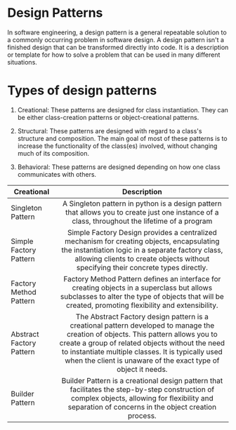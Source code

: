 # Design Patterns
In software engineering, a design pattern is a general repeatable solution to a commonly occurring problem in software design. A design pattern isn't a finished design that can be transformed directly into code. It is a description or template for how to solve a problem that can be used in many different situations.

# Types of design patterns
1. Creational: These patterns are designed for class instantiation. They can be either class-creation patterns or object-creational patterns.

2. Structural: These patterns are designed with regard to a class's structure and composition. The main goal of most of these patterns is to increase the functionality of the class(es) involved, without changing much of its composition.

3. Behavioral: These patterns are designed depending on how one class communicates with others.




| Creational                        | Description                   |
| -------------                     |:-------------:                |
| Singleton Pattern                         | A Singleton pattern in python is a design pattern that allows you to create just one instance of a class, throughout the lifetime of a program                 |
| Simple Factory Pattern                             | Simple Factory Design provides a centralized mechanism for creating objects, encapsulating the instantiation logic in a separate factory class, allowing clients to create objects without specifying their concrete types directly.
| Factory Method Pattern                             | Factory Method Pattern defines an interface for creating objects in a superclass but allows subclasses to alter the type of objects that will be created, promoting flexibility and extensibility.
| Abstract Factory Pattern                           | The Abstract Factory design pattern is a creational pattern developed to manage the creation of objects. This pattern allows you to create a group of related objects without the need to instantiate multiple classes. It is typically used when the client is unaware of the exact type of object it needs.
| Builder Pattern                                    | Builder Pattern is a creational design pattern that facilitates the step-by-step construction of complex objects, allowing for flexibility and separation of concerns in the object creation process.
